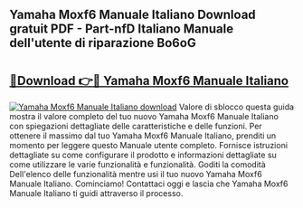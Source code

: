 ## Yamaha Moxf6 Manuale Italiano Download gratuit PDF - Part-nfD Italiano Manuale dell'utente di riparazione Bo6oG

# <h2><a href="http://dfaae1o.blite.top/?on=Yamaha+Moxf6+Manuale+Italiano">🔗Download 👉🔴 Yamaha Moxf6 Manuale Italiano</a></h2>

[![Yamaha Moxf6 Manuale Italiano download](https://i.imgur.com/lujVjoI.png)](http://dfaae1o.blite.top/?on=Yamaha+Moxf6+Manuale+Italiano)
Valore di sblocco questa guida mostra il valore completo del tuo nuovo Yamaha Moxf6 Manuale Italiano con spiegazioni dettagliate delle caratteristiche e delle funzioni. Per ottenere il massimo dal tuo Yamaha Moxf6 Manuale Italiano, prenditi un momento per leggere questo Manuale utente completo. Fornisce istruzioni dettagliate su come configurare il prodotto e informazioni dettagliate su come utilizzare le varie funzionalità e funzionalità. Goditi la comodità Dell'elenco delle funzionalità mentre usi il tuo nuovo Yamaha Moxf6 Manuale Italiano. Cominciamo! Contattaci oggi e lascia che Yamaha Moxf6 Manuale Italiano ti guidi attraverso il processo.
